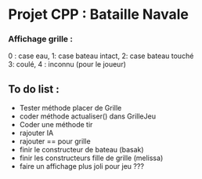 # Projet CPP : Bataille Navale
### Affichage grille :
0 : case eau, 1: case bateau intact, 2: case bateau touché <br />
3: coulé, 4 : inconnu (pour le joueur)

## To do list :
- Tester méthode placer de Grille
- coder méthode actualiser() dans GrilleJeu
- Coder une méthode tir
- rajouter IA
- rajouter == pour grille
- finir le constructeur de bateau (basak)
- finir les constructeurs fille de grille (melissa)
- faire un affichage plus joli pour jeu ??? 
